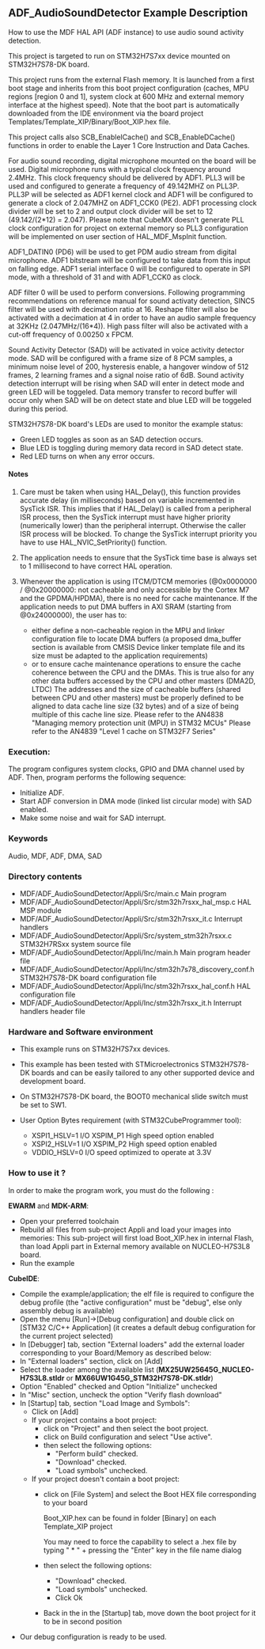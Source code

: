 ## <b>ADF_AudioSoundDetector Example Description</b>

How to use the MDF HAL API (ADF instance) to use audio sound activity detection.

This project is targeted to run on STM32H7S7xx device mounted on STM32H7S78-DK board.

This project runs from the external Flash memory.
It is launched from a first boot stage and inherits from this boot project configuration
(caches, MPU regions [region 0 and 1], system clock at 600 MHz and external memory interface at the highest speed).
Note that the boot part is automatically downloaded from the IDE environment via the board
project Templates/Template_XIP/Binary/Boot_XIP.hex file.

This project calls also SCB_EnableICache() and SCB_EnableDCache() functions in order to enable
the Layer 1 Core Instruction and Data Caches.

For audio sound recording, digital microphone mounted on the board will be used.
Digital microphone runs with a typical clock frequency around 2.4MHz.
This clock frequency should be delivered by ADF1.
PLL3 will be used and configured to generate a frequency of 49.142MHZ on PLL3P.
PLL3P will be selected as ADF1 kernel clock and ADF1 will be configured to generate a clock of 2.047MHZ
on ADF1_CCK0 (PE2).
ADF1 processing clock divider will be set to 2 and output clock divider will be set to 12 (49.142/(2*12) = 2.047).
Please note that CubeMX doesn't generate PLL clock configuration for project on external memory so PLL3 configuration
will be implemented on user section of HAL_MDF_MspInit function.

ADF1_DATIN0 (PD6) will be used to get PDM audio stream from digital microphone.
ADF1 bitstream will be configured to take data from this input on falling edge.
ADF1 serial interface 0 will be configured to operate in SPI mode, with a threshold of 31 and with ADF1_CCK0 as clock.

ADF filter 0 will be used to perform conversions.
Following programming recommendations on reference manual for sound activaty detection,
SINC5 filter will be used with decimation ratio at 16.
Reshape filter will also be activated with a decimation at 4 in order to have an audio sample frequency
at 32KHz (2.047MHz/(16*4)).
High pass filter will also be activated with a cut-off frequency of 0.00250 x FPCM.

Sound Activity Detector (SAD) will be activated in voice activity detector mode.
SAD will be configured with a frame size of 8 PCM samples, a minimum noise level of 200, hysteresis enable,
a hangover window of 512 frames, 2 learning frames and a signal noise ratio of 6dB.
Sound activity detection interrupt will be rising when SAD will enter in detect mode and green LED will be toggeled.
Data memory transfer to record buffer will occur only when SAD will be on detect state and blue LED will be toggeled
during this period.

STM32H7S78-DK board's LEDs are used to monitor the example status:

  - Green LED toggles as soon as an SAD detection occurs.
  - Blue LED is toggling during memory data record in SAD detect state.
  - Red LED turns on when any error occurs.

#### <b>Notes</b>

 1. Care must be taken when using HAL_Delay(), this function provides accurate delay (in milliseconds)
    based on variable incremented in SysTick ISR. This implies that if HAL_Delay() is called from
    a peripheral ISR process, then the SysTick interrupt must have higher priority (numerically lower)
    than the peripheral interrupt. Otherwise the caller ISR process will be blocked.
    To change the SysTick interrupt priority you have to use HAL_NVIC_SetPriority() function.

 2. The application needs to ensure that the SysTick time base is always set to 1 millisecond
    to have correct HAL operation.

 3. Whenever the application is using ITCM/DTCM memories (@0x0000000 / @0x20000000: not cacheable and only accessible
    by the Cortex M7 and the GPDMA/HPDMA), there is no need for cache maintenance.
    If the application needs to put DMA buffers in AXI SRAM (starting from @0x24000000), the user has to:
    - either define a non-cacheable region in the MPU and linker configuration file to locate DMA buffers
      (a proposed dma_buffer section is available from CMSIS Device linker template file and its size must
      be adapted to the application requirements)
    - or to ensure cache maintenance operations to ensure the cache coherence between the CPU and the DMAs.
    This is true also for any other data buffers accessed by the CPU and other masters (DMA2D, LTDC)
    The addresses and the size of cacheable buffers (shared between CPU and other masters)
    must be properly defined to be aligned to data cache line size (32 bytes) and of a size of being multiple
    of this cache line size.
    Please refer to the AN4838 "Managing memory protection unit (MPU) in STM32 MCUs"
    Please refer to the AN4839 "Level 1 cache on STM32F7 Series"

### <b>Execution:</b>

The program configures system clocks, GPIO and DMA channel used by ADF.
Then, program performs the following sequence:

  - Initialize ADF.
  - Start ADF conversion in DMA mode (linked list circular mode) with SAD enabled.
  - Make some noise and wait for SAD interrupt.

### <b>Keywords</b>

Audio, MDF, ADF, DMA, SAD

### <b>Directory contents</b>

  - MDF/ADF_AudioSoundDetector/Appli/Src/main.c                      Main program
  - MDF/ADF_AudioSoundDetector/Appli/Src/stm32h7rsxx_hal_msp.c       HAL MSP module
  - MDF/ADF_AudioSoundDetector/Appli/Src/stm32h7rsxx_it.c            Interrupt handlers
  - MDF/ADF_AudioSoundDetector/Appli/Src/system_stm32h7rsxx.c        STM32H7RSxx system source file
  - MDF/ADF_AudioSoundDetector/Appli/Inc/main.h                      Main program header file
  - MDF/ADF_AudioSoundDetector/Appli/Inc/stm32h7s78_discovery_conf.h STM32H7S78-DK board configuration file
  - MDF/ADF_AudioSoundDetector/Appli/Inc/stm32h7rsxx_hal_conf.h      HAL configuration file
  - MDF/ADF_AudioSoundDetector/Appli/Inc/stm32h7rsxx_it.h            Interrupt handlers header file

### <b>Hardware and Software environment</b>

  - This example runs on STM32H7S7xx devices.

  - This example has been tested with STMicroelectronics STM32H7S78-DK
    boards and can be easily tailored to any other supported device
    and development board.

  - On STM32H7S78-DK board, the BOOT0 mechanical slide switch must be set to SW1.

  - User Option Bytes requirement (with STM32CubeProgrammer tool):

    - XSPI1_HSLV=1     I/O XSPIM_P1 High speed option enabled
    - XSPI2_HSLV=1     I/O XSPIM_P2 High speed option enabled
    - VDDIO_HSLV=0     I/O speed optimized to operate at 3.3V

### <b>How to use it ?</b>

In order to make the program work, you must do the following :

**EWARM** and **MDK-ARM**:

 - Open your preferred toolchain
 - Rebuild all files from sub-project Appli and load your images into memories: This sub-project will first load Boot_XIP.hex in internal Flash,
   than load Appli part in External memory available on NUCLEO-H7S3L8 board.
 - Run the example

**CubeIDE**:

 - Compile the example/application; the elf file is required to configure the debug profile (the "active configuration" must be "debug", else only assembly debug is available)
 - Open the menu [Run]->[Debug configuration] and double click on  [STM32 C/C++ Application] (it creates a default debug configuration for the current project selected)
 - In [Debugger] tab, section "External  loaders" add the external loader corresponding to your Board/Memory as described below:
 - In "External loaders" section, click on [Add]
 - Select the loader among the available list (**MX25UW25645G_NUCLEO-H7S3L8.stldr** or **MX66UW1G45G_STM32H7S78-DK.stldr**)
 - Option "Enabled" checked and Option "Initialize" unchecked
 - In "Misc" section, uncheck the option "Verify flash download"
 - In [Startup] tab, section "Load Image and Symbols":
   - Click on [Add]
   - If your project contains a boot project:
     - click on "Project" and then select the boot project.
     - click on Build configuration and select "Use active".
     - then select the following options:
       - "Perform build" checked.
       - "Download" checked.
       - "Load symbols" unchecked.
   - If your project doesn't contain a boot project:
     - click on [File System] and select the Boot HEX file corresponding to your board

        Boot_XIP.hex can be found in folder [Binary] on each Template_XIP project

        You may need to force the capability to select a .hex file by typing " * " + pressing the "Enter" key in the file name dialog

     - then select the following options:
       - "Download"      checked.
       - "Load symbols" unchecked.
       - Click Ok
     - Back in the in the [Startup] tab, move down the boot project for it to be in second position
 - Our debug configuration is ready to be used.

